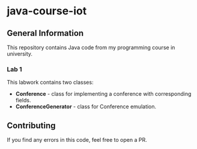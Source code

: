 # java-course-iot
## General Information
This repository contains Java code from my programming course in university.
### Lab 1
This labwork contains two classes:
* **Conference** - class for implementing a conference with corresponding fields.
* **ConferenceGenerator** - class for Conference emulation.

## Contributing 
If you find any errors in this code, feel free to open a PR.
